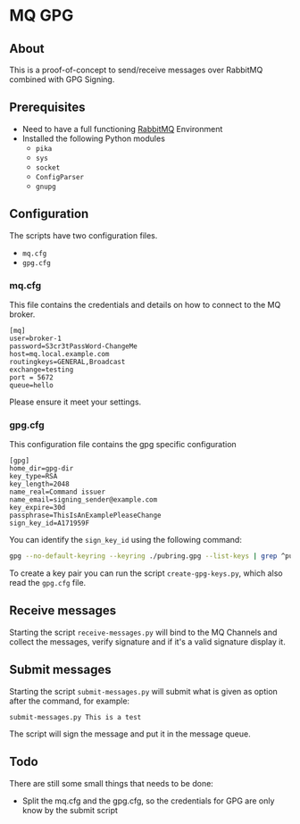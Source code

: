 # MQ GPG

## About

This is a proof-of-concept to send/receive messages over RabbitMQ combined with GPG Signing.

## Prerequisites

* Need to have a full functioning [RabbitMQ](https://www.rabbitmq.com/) Environment
* Installed the following Python modules
  * `pika`
  * `sys`
  * `socket`
  * `ConfigParser`
  * `gnupg`

## Configuration

The scripts have two configuration files.

* `mq.cfg`
* `gpg.cfg`

### mq.cfg

This file contains the credentials and details on how to connect to the MQ broker.

```
[mq]
user=broker-1
password=S3cr3tPassWord-ChangeMe
host=mq.local.example.com
routingkeys=GENERAL,Broadcast
exchange=testing
port = 5672
queue=hello
```

Please ensure it meet your settings.

### gpg.cfg

This configuration file contains the gpg specific configuration

```
[gpg]
home_dir=gpg-dir
key_type=RSA
key_length=2048
name_real=Command issuer
name_email=signing_sender@example.com
key_expire=30d
passphrase=ThisIsAnExamplePleaseChange
sign_key_id=A171959F
```

You can identify the `sign_key_id` using the following command:

```bash
gpg --no-default-keyring --keyring ./pubring.gpg --list-keys | grep ^pub | awk '{ print $2 }' | awk -F\/ '{ print $2 }'
```

To create a key pair you can run the script `create-gpg-keys.py`, which also read the `gpg.cfg` file.

## Receive messages

Starting the script `receive-messages.py` will bind to the MQ Channels and collect the messages, verify signature and if it's a valid signature display it.

## Submit messages

Starting the script `submit-messages.py` will submit what is given as option after the command, for example:

```
submit-messages.py This is a test
```

The script will sign the message and put it in the message queue.

## Todo

There are still some small things that needs to be done:
* Split the mq.cfg and the gpg.cfg, so the credentials for GPG are only know by the submit script
